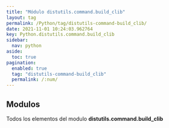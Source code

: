 ```yaml
---
title: "Módulo distutils.command.build_clib"
layout: tag
permalink: /Python/tag/distutils-command-build_clib/
date: 2021-11-01 10:24:03.962764
key: Python.distutils.command.build_clib
sidebar: 
  nav: python
aside: 
  toc: true
pagination: 
  enabled: true
  tag: "distutils-command-build_clib"
  permalink: /:num/
---
```


<h2>Modulos</h2>
Todos los elementos del modulo <strong>distutils.command.build_clib</strong>
